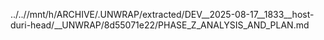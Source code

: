 ../..//mnt/h/ARCHIVE/.UNWRAP/extracted/DEV__2025-08-17__1833__host-duri-head/__UNWRAP/8d55071e22/PHASE_Z_ANALYSIS_AND_PLAN.md